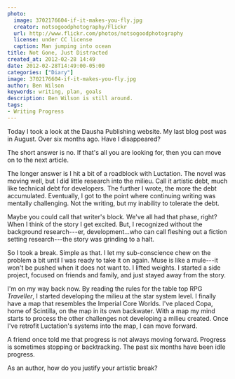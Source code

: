 ```yaml
---
photo:
  image: 3702176604-if-it-makes-you-fly.jpg
  creator: notsogoodphotography/Flickr
  url: http://www.flickr.com/photos/notsogoodphotography
  license: under CC license
  caption: Man jumping into ocean
title: Not Gone, Just Distracted
created_at: 2012-02-28 14:49
date: 2012-02-28T14:49:00-05:00
categories: ["Diary"]
image: 3702176604-if-it-makes-you-fly.jpg
author: Ben Wilson
keywords: writing, plan, goals
description: Ben Wilson is still around.
tags:
- Writing Progress
---
```


Today I took a look at the Dausha Publishing website. My last blog post was in August. Over six months ago. Have I disappeared?
<!--more-->

The short answer is no. If that's all you are looking for, then you can move on to the next article.

The longer answer is I hit a bit of a roadblock with Luctation. The novel was moving well, but I did little research into the milieu. Call it artistic debt, much like technical debt for developers. The further I wrote, the more the debt accumulated. Eventually, I got to the point where continuing writing was mentally challenging. Not the writing, but my inability to tolerate the debt.

Maybe you could call that writer's block. We've all had that phase, right? When I think of the story  I get excited. But, I recognized without the background research---er, development...who can call fleshing out a fiction setting research---the story was grinding to a halt.

So I took a break. Simple as that. I let my sub-conscience chew on the problem a bit until I was ready to take it on again. Muse is like a mule---it won't be pushed when it does not want to. I lifted weights. I started a side project, focused on friends and family, and just stayed away from the story.

I'm on my way back now. By reading the rules for the table top RPG *Traveller*, I started developing the milieu at the star system level. I finally have a map that resembles the Imperial Core Worlds. I've placed Copa, home of Scintilla, on the map in its own backwater. With a map my mind starts to process the other challenges not developing a milieu created. Once I've retrofit Luctation's systems into the map, I can move forward.

A friend once told me that progress is not always moving forward. Progress is sometimes stopping or backtracking. The past six months have been idle progress.

As an author, how do you justify your artistic break?
